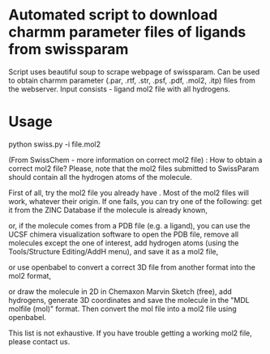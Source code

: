 # Automated script to download charmm parameter files of ligands from swissparam

Script uses beautiful soup to scrape webpage of swissparam. Can be used to obtain charmm parameter (.par, .rtf, .str, .psf, .pdf, .mol2, .itp) files from the webserver.
Input consists - ligand mol2 file with all hydrogens.

# Usage
python swiss.py -i file.mol2


(From SwissChem - more information on correct mol2 file) :
How to obtain a correct mol2 file?
Please, note that the mol2 files submitted to SwissParam should contain all the hydrogen atoms of the molecule.

First of all, try the mol2 file you already have . Most of the mol2 files will work, whatever their origin. If one fails, you can try one of the following:
get it from the ZINC Database if the molecule is already known,

or, if the molecule comes from a PDB file (e.g. a ligand), you can use the UCSF chimera visualization software to open the PDB file, remove all molecules except the one of interest, add hydrogen atoms (using the Tools/Structure Editing/AddH menu), and save it as a mol2 file,

or use openbabel to convert a correct 3D file from another format into the mol2 format,

or draw the molecule in 2D in Chemaxon Marvin Sketch (free), add hydrogens, generate 3D coordinates and save the molecule in the "MDL molfile (mol)" format. Then convert the mol file into a mol2 file using openbabel.

This list is not exhaustive. If you have trouble getting a working mol2 file, please contact us.

